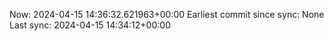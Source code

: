 Now: 2024-04-15 14:36:32.621963+00:00 Earliest commit since sync: None Last sync: 2024-04-15 14:34:12+00:00
